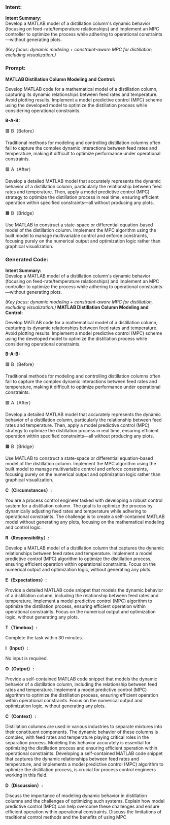 ### Intent:
**Intent Summary:**  
Develop a MATLAB model of a distillation column's dynamic behavior (focusing on feed-rate/temperature relationships) and implement an MPC controller to optimize the process while adhering to operational constraints—without generating plots.  

*(Key focus: dynamic modeling + constraint-aware MPC for distillation, excluding visualization.)*

### Prompt:
**MATLAB Distillation Column Modeling and Control:**

Develop MATLAB code for a mathematical model of a distillation column, capturing its dynamic relationships between feed rates and temperature. Avoid plotting results.
Implement a model predictive control (MPC) scheme using the developed model to optimize the distillation process while considering operational constraints.

**B-A-B:**

🟥 B（Before）

Traditional methods for modeling and controlling distillation columns often fail to capture the complex dynamic interactions between feed rates and temperature, making it difficult to optimize performance under operational constraints.

🟩 A（After）

Develop a detailed MATLAB model that accurately represents the dynamic behavior of a distillation column, particularly the relationship between feed rates and temperature. Then, apply a model predictive control (MPC) strategy to optimize the distillation process in real time, ensuring efficient operation within specified constraints—all without producing any plots.

🟧 B（Bridge）

Use MATLAB to construct a state-space or differential equation-based model of the distillation column. Implement the MPC algorithm using the built model to manage multivariable control and enforce constraints, focusing purely on the numerical output and optimization logic rather than graphical visualization.

### Generated Code:
**Intent Summary:**  
Develop a MATLAB model of a distillation column's dynamic behavior (focusing on feed-rate/temperature relationships) and implement an MPC controller to optimize the process while adhering to operational constraints—without generating plots.  

*(Key focus: dynamic modeling + constraint-aware MPC for distillation, excluding visualization.)*
**MATLAB Distillation Column Modeling and Control:**

Develop MATLAB code for a mathematical model of a distillation column, capturing its dynamic relationships between feed rates and temperature. Avoid plotting results.
Implement a model predictive control (MPC) scheme using the developed model to optimize the distillation process while considering operational constraints.

**B-A-B:**

🟥 B（Before）

Traditional methods for modeling and controlling distillation columns often fail to capture the complex dynamic interactions between feed rates and temperature, making it difficult to optimize performance under operational constraints.

🟩 A（After）

Develop a detailed MATLAB model that accurately represents the dynamic behavior of a distillation column, particularly the relationship between feed rates and temperature. Then, apply a model predictive control (MPC) strategy to optimize the distillation process in real time, ensuring efficient operation within specified constraints—all without producing any plots.

🟧 B（Bridge）

Use MATLAB to construct a state-space or differential equation-based model of the distillation column. Implement the MPC algorithm using the built model to manage multivariable control and enforce constraints, focusing purely on the numerical output and optimization logic rather than graphical visualization.  

**C（Circumstances）:**

You are a process control engineer tasked with developing a robust control system for a distillation column. The goal is to optimize the process by dynamically adjusting feed rates and temperature while adhering to operational constraints. The challenge is to create a self-contained MATLAB model without generating any plots, focusing on the mathematical modeling and control logic.

**R（Responsibility）:**

Develop a MATLAB model of a distillation column that captures the dynamic relationships between feed rates and temperature. Implement a model predictive control (MPC) algorithm to optimize the distillation process, ensuring efficient operation within operational constraints. Focus on the numerical output and optimization logic, without generating any plots.

**E（Expectations）:**

Provide a detailed MATLAB code snippet that models the dynamic behavior of a distillation column, including the relationship between feed rates and temperature. Implement a model predictive control (MPC) algorithm to optimize the distillation process, ensuring efficient operation within operational constraints. Focus on the numerical output and optimization logic, without generating any plots.

**T（Timebox）:**

Complete the task within 30 minutes.

**I（Input）:**

No input is required.

**O（Output）:**

Provide a self-contained MATLAB code snippet that models the dynamic behavior of a distillation column, including the relationship between feed rates and temperature. Implement a model predictive control (MPC) algorithm to optimize the distillation process, ensuring efficient operation within operational constraints. Focus on the numerical output and optimization logic, without generating any plots.

**C（Context）:**

Distillation columns are used in various industries to separate mixtures into their constituent components. The dynamic behavior of these columns is complex, with feed rates and temperature playing critical roles in the separation process. Modeling this behavior accurately is essential for optimizing the distillation process and ensuring efficient operation within operational constraints. Developing a self-contained MATLAB code snippet that captures the dynamic relationships between feed rates and temperature, and implements a model predictive control (MPC) algorithm to optimize the distillation process, is crucial for process control engineers working in this field.

**D（Discussion）:**

Discuss the importance of modeling dynamic behavior in distillation columns and the challenges of optimizing such systems. Explain how model predictive control (MPC) can help overcome these challenges and ensure efficient operation within operational constraints. Discuss the limitations of traditional control methods and the benefits of using MPC
